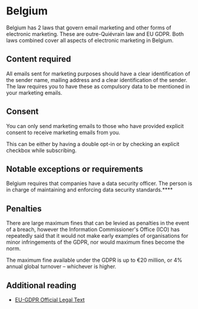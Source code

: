 # Belgium

Belgium has 2 laws that govern email marketing and other forms of electronic marketing. These are outre-Quiévrain law and EU GDPR. Both laws combined cover all aspects of electronic marketing in Belgium.

## Content required

All emails sent for marketing purposes should have a clear identification of the sender name, mailing address and a clear identification of the sender. The law requires you to have these as compulsory data to be mentioned in your marketing emails.

## Consent

You can only send marketing emails to those who have provided explicit consent to receive marketing emails from you.

This can be either by having a double opt-in or by checking an explicit checkbox while subscribing.

## Notable exceptions or requirements

Belgium requires that companies have a data security officer. The person is in charge of maintaining and enforcing data security standards.****

## Penalties

There are large maximum fines that can be levied as penalties in the event of a breach, however the Information Commissioner's Office (ICO) has repeatedly said that it would not make early examples of organisations for minor infringements of the GDPR, nor would maximum fines become the norm.

The maximum fine available under the GDPR is up to €20 million, or 4% annual global turnover – whichever is higher.

## Additional reading

- [EU-GDPR Official Legal Text](https://gdpr-info.eu/)
